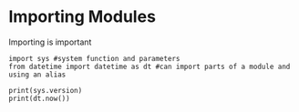 # Importing Modules

Importing is important

```
import sys #system function and parameters
from datetime import datetime as dt #can import parts of a module and using an alias

print(sys.version)
print(dt.now())
```
